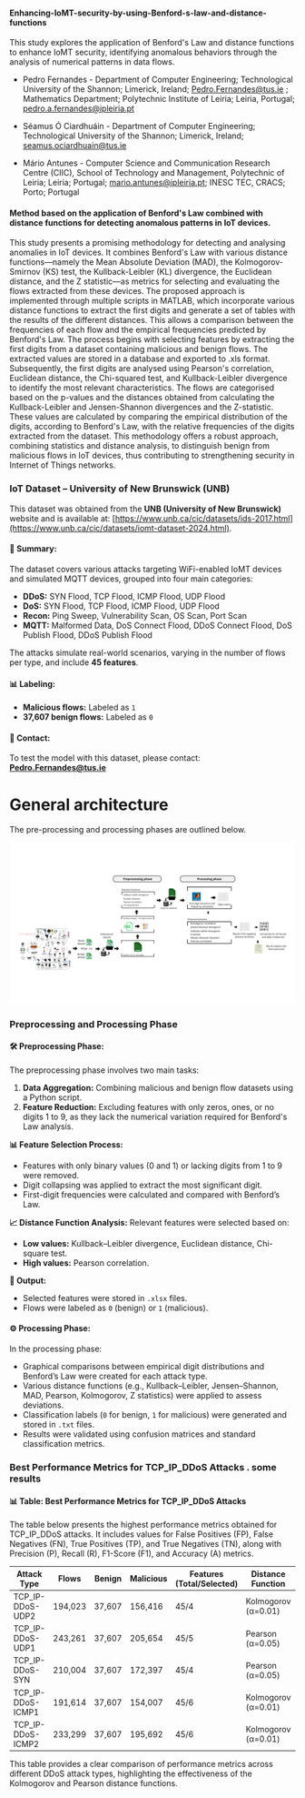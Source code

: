 #### Enhancing-IoMT-security-by-using-Benford-s-law-and-distance-functions
This study explores the application of Benford's Law and distance functions to enhance IoMT security, identifying anomalous behaviors through the analysis of numerical patterns in data flows.

+ Pedro Fernandes - Department of Computer Engineering; Technological University of the Shannon; Limerick, Ireland; Pedro.Fernandes@tus.ie ; Mathematics Department; Polytechnic Institute of Leiria; Leiria, Portugal; pedro.a.fernandes@ipleiria.pt

+ Séamus Ó Ciardhuáin - Department of Computer Engineering; Technological University of the Shannon; Limerick, Ireland; seamus.ociardhuain@tus.ie

+ Mário Antunes - Computer Science and Communication Research Centre (CIIC), School of Technology and Management, Polytechnic of Leiria; Leiria; Portugal; mario.antunes@ipleiria.pt; INESC TEC, CRACS; Porto; Portugal

#### Method based on the application of Benford's Law combined with distance functions for detecting anomalous patterns in IoT devices.

This study presents a promising methodology for detecting and analysing anomalies in IoT devices. It combines Benford's Law with various distance functions—namely the Mean Absolute Deviation (MAD), the Kolmogorov-Smirnov (KS) test, the Kullback-Leibler (KL) divergence, the Euclidean distance, and the Z statistic—as metrics for selecting and evaluating the flows extracted from these devices.
The proposed approach is implemented through multiple scripts in MATLAB, which incorporate various distance functions to extract the first digits and generate a set of tables with the results of the different distances. This allows a comparison between the frequencies of each flow and the empirical frequencies predicted by Benford's Law.
The process begins with selecting features by extracting the first digits from a dataset containing malicious and benign flows. The extracted values are stored in a database and exported to .xls format. Subsequently, the first digits are analysed using Pearson's correlation, Euclidean distance, the Chi-squared test, and Kullback-Leibler divergence to identify the most relevant characteristics.
The flows are categorised based on the p-values and the distances obtained from calculating the Kullback-Leibler and Jensen-Shannon divergences and the Z-statistic. These values are calculated by comparing the empirical distribution of the digits, according to Benford's Law, with the relative frequencies of the digits extracted from the dataset.
This methodology offers a robust approach, combining statistics and distance analysis, to distinguish benign from malicious flows in IoT devices, thus contributing to strengthening security in Internet of Things networks.

### IoT Dataset – University of New Brunswick (UNB)

This dataset was obtained from the **UNB (University of New Brunswick)** website and is available at: [https://www.unb.ca/cic/datasets/ids-2017.html](https://www.unb.ca/cic/datasets/iomt-dataset-2024.html). 

#### 📝 **Summary:**
The dataset covers various attacks targeting WiFi-enabled IoMT devices and simulated MQTT devices, grouped into four main categories:
- **DDoS:** SYN Flood, TCP Flood, ICMP Flood, UDP Flood  
- **DoS:** SYN Flood, TCP Flood, ICMP Flood, UDP Flood  
- **Recon:** Ping Sweep, Vulnerability Scan, OS Scan, Port Scan  
- **MQTT:** Malformed Data, DoS Connect Flood, DDoS Connect Flood, DoS Publish Flood, DDoS Publish Flood  

The attacks simulate real-world scenarios, varying in the number of flows per type, and include **45 features**.

#### 📊 **Labeling:**
- **Malicious flows:** Labeled as `1`  
- **37,607 benign flows:** Labeled as `0`  

#### 📧 **Contact:**
To test the model with this dataset, please contact:  
**Pedro.Fernandes@tus.ie**

# General architecture 

The pre-processing and processing phases are outlined below.

![General architecture](GeneralArq.png) 

### Preprocessing and Processing Phase

#### 🛠️ **Preprocessing Phase:**
The preprocessing phase involves two main tasks:
1. **Data Aggregation:** Combining malicious and benign flow datasets using a Python script.
2. **Feature Reduction:** Excluding features with only zeros, ones, or no digits 1 to 9, as they lack the numerical variation required for Benford's Law analysis.

**📊 Feature Selection Process:**
- Features with only binary values (0 and 1) or lacking digits from 1 to 9 were removed.
- Digit collapsing was applied to extract the most significant digit.
- First-digit frequencies were calculated and compared with Benford’s Law.

**📈 Distance Function Analysis:**
Relevant features were selected based on:
- **Low values:** Kullback–Leibler divergence, Euclidean distance, Chi-square test.
- **High values:** Pearson correlation.

**💾 Output:**
- Selected features were stored in `.xlsx` files.
- Flows were labeled as `0` (benign) or `1` (malicious).

#### ⚙️ **Processing Phase:**
In the processing phase:
- Graphical comparisons between empirical digit distributions and Benford’s Law were created for each attack type.
- Various distance functions (e.g., Kullback–Leibler, Jensen–Shannon, MAD, Pearson, Kolmogorov, Z statistics) were applied to assess deviations.
- Classification labels (`0` for benign, `1` for malicious) were generated and stored in `.txt` files.
- Results were validated using confusion matrices and standard classification metrics.

### Best Performance Metrics for TCP_IP_DDoS Attacks . some results

#### 📊 **Table: Best Performance Metrics for TCP_IP_DDoS Attacks**
The table below presents the highest performance metrics obtained for TCP_IP_DDoS attacks. It includes values for False Positives (FP), False Negatives (FN), True Positives (TP), and True Negatives (TN), along with Precision (P), Recall (R), F1-Score (F1), and Accuracy (A) metrics.

| **Attack Type** | **Flows** | **Benign** | **Malicious** | **Features (Total/Selected)** | **Distance Function** | **TP** | **FN** | **FP** | **TN** | **Precision** | **Recall** | **F1 Score** | **Accuracy** |
|------------------|----------|-----------|--------------|------------------------------|---------------------|-------|-------|-------|-------|------------|---------|------------|-----------|
| TCP_IP-DDoS-UDP2 | 194,023  | 37,607   | 156,416    | 45/4                        | Kolmogorov (α=0.01)|154,460|1,956  |4,242  |33,365 |0.9733     |0.9875   |0.9803     |0.9681    |
| TCP_IP-DDoS-UDP1 | 243,261  | 37,607   | 205,654    | 45/5                        | Pearson (α=0.05)  |204,345|1,309  |9,674  |27,933 |0.9548     |0.9936   |0.9738     |0.9549    |
| TCP_IP-DDoS-SYN  | 210,004  | 37,607   | 172,397    | 45/4                        | Pearson (α=0.05)  |159,170|13,227 |18,167 |19,440 |0.8976     |0.9233   |0.9102     |0.8505    |
| TCP_IP-DDoS-ICMP1| 191,614  | 37,607   | 154,007    | 45/6                        | Kolmogorov (α=0.01)|148,973|5,034  |1,134  |36,473 |0.9924     |0.9673   |0.9797     |0.9678    |
| TCP_IP-DDoS-ICMP2| 233,299  | 37,607   | 195,692    | 45/6                        | Kolmogorov (α=0.01)|191,545|4,147  |4,647  |32,960 |0.9763     |0.9788   |0.9776     |0.9623    |

This table provides a clear comparison of performance metrics across different DDoS attack types, highlighting the effectiveness of the Kolmogorov and Pearson distance functions.





